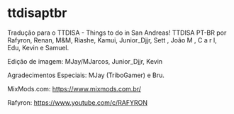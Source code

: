 # ttdisaptbr
Tradução para o TTDISA - Things to do in San Andreas!
TTDISA PT-BR por Rafyron, Renan, M&M, Riashe, Kamui, 
Junior_Djjr, Sett , João M , C a r l, Edu, Kevin e Samuel.

Edição de imagem: MJay/MJarcos, Junior_Djjr, Kevin

Agradecimentos Especiais: MJay (TriboGamer) e Bru.

MixMods.com: https://www.mixmods.com.br/

Rafyron: https://www.youtube.com/c/RAFYRON
